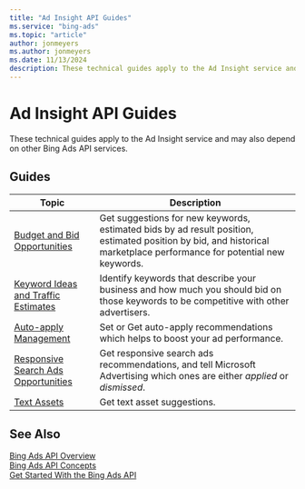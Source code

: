 ```yaml
---
title: "Ad Insight API Guides"
ms.service: "bing-ads"
ms.topic: "article"
author: jonmeyers
ms.author: jonmeyers
ms.date: 11/13/2024
description: These technical guides apply to the Ad Insight service and may also depend on other Bing Ads API services.
---
```

# Ad Insight API Guides

These technical guides apply to the Ad Insight service and may also depend on other Bing Ads API services.  

## Guides

|Topic|Description|
|---------|---------------|
|[Budget and Bid Opportunities](budget-bid-opportunities.md)|Get suggestions for new keywords, estimated bids by ad result position, estimated position by bid, and historical marketplace performance for potential new keywords.|
|[Keyword Ideas and Traffic Estimates](keyword-ideas-traffic-estimates.md)|Identify keywords that describe your business and how much you should bid on those keywords to be competitive with other advertisers.|
|[Auto-apply Management](ad-insights-auto-apply-management.md)| Set or Get auto-apply recommendations which helps to boost your ad performance.|
|[Responsive Search Ads Opportunities](responsive-search-ads-opportunities.md)| Get responsive search ads recommendations, and tell Microsoft Advertising which ones are either *applied* or *dismissed*.|
|[Text Assets](text-assets.md)| Get text asset suggestions.|

## See Also

[Bing Ads API Overview](index.md)  
[Bing Ads API Concepts](concepts.md)  
[Get Started With the Bing Ads API](get-started.md)
